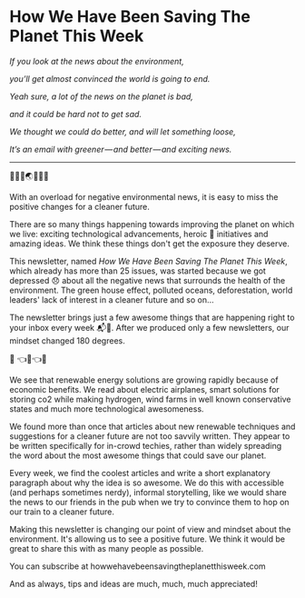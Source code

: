 # How We Have Been Saving The Planet This Week

*If you look at the news about the environment,*

*you’ll get almost convinced the world is going to end.*

*Yeah sure, a lot of the news on the planet is bad,*

*and it could be hard not to get sad.*

*We thought we could do better, and will let something loose,*

*It’s an email with greener — and better — and exciting news.*
___
🚴💨🌞🌏🔋💥🚀

With an overload for negative environmental news, it is easy to miss the positive changes for a cleaner future.

There are so many things happening towards improving the planet on which we live: exciting technological advancements, heroic 💪 initiatives and amazing ideas. We think these things don't get the exposure they deserve.

This newsletter, named *How We Have Been Saving The Planet This Week*, which already has more than 25 issues, was started because we got depressed 😞 about all the negative news that surrounds the health of the environment. The green house effect, polluted oceans, deforestation, world leaders' lack of interest in a cleaner future and so on…

The newsletter brings just a few awesome things that are happening right to your inbox every week 📬👊.
After we produced only a few newsletters, our mindset changed 180 degrees.

🚚 👈🔋👈🌞

We see that renewable energy solutions are growing rapidly because of economic benefits. We read about electric airplanes, smart solutions for storing co2 while making hydrogen, wind farms in well known conservative states and much more technological awesomeness.

We found more than once that articles about new renewable techniques and suggestions for a cleaner future are not too savvily written. They appear to be written specifically for in-crowd techies, rather than widely spreading the word about the most awesome things that could save our planet.

Every week, we find the coolest articles and write a short explanatory paragraph about why the idea is so awesome. We do this with accessible (and perhaps sometimes nerdy), informal storytelling, like we would share the news to our friends in the pub when we try to convince them to hop on our train to a cleaner future.

Making this newsletter is changing our point of view and mindset about the environment. It's allowing us to see a positive future. We think it would be great to share this with as many people as possible.

You can subscribe at
howwehavebeensavingtheplanetthisweek.com

And as always, tips and ideas are much, much, much appreciated!
